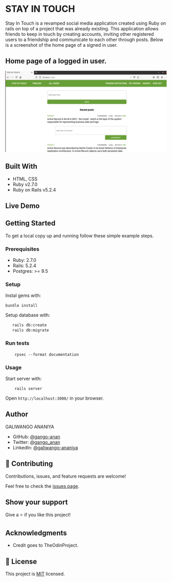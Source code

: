 # STAY IN TOUCH

Stay In Touch is a revamped social media application created using Ruby on rails on top of a project that was already existing. This application allows friends to keep in touch by creating accounts, inviting other registered users to a friendship and communicate to each other through posts. Below is a screenshot of the home page of a signed in user.

## Home page of a logged in user.
![screenshot](./app/assets/images/screen_shot.png)

## Built With
- HTML, CSS
- Ruby v2.7.0
- Ruby on Rails v5.2.4

## Live Demo


## Getting Started

To get a local copy up and running follow these simple example steps.

### Prerequisites

- Ruby: 2.7.0
- Rails: 5.2.4
- Postgres: >= 9.5

### Setup

Instal gems with:

```
bundle install
```

Setup database with:

```
   rails db:create
   rails db:migrate
```

### Run tests

```
    rpsec --format documentation
```

### Usage

Start server with:

```
    rails server
```

Open `http://localhost:3000/` in your browser.


## Author

GALIWANGO ANANIYA

- GitHub: [@gango-anan](https://github.com/gango-anan) 
- Twitter: [@gango_anan](https://twitter.com/gango_anan) 
- LinkedIn: [@galiwango-ananiya](https://www.linkedin.com/in/galiwango-ananiya-0800821b4/) 

## 🤝 Contributing

Contributions, issues, and feature requests are welcome!

Feel free to check the [issues page](https://github.com/gango-anan/ror-social-scaffold/issues).

## Show your support

Give a ⭐️ if you like this project!

## Acknowledgments

- Credit goes to TheOdinProject.


## 📝 License

This project is [MIT](https://github.com/gango-anan/ror-social-scaffold/blob/development/LICENSE) licensed.


